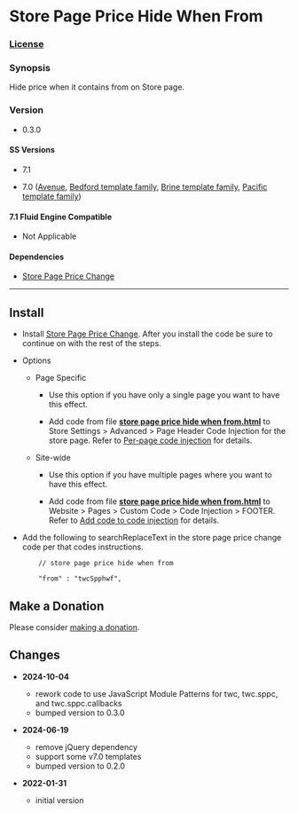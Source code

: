 # Store Page Price Hide When From

### [License][1]

### Synopsis

Hide price when it contains from on Store page.

### Version

  * 0.3.0

#### SS Versions

  * 7.1
  
  * 7.0 ([Avenue][2], [Bedford template family][3], [Brine template family][4], [Pacific template family][5])

#### 7.1 Fluid Engine Compatible

  * Not Applicable

#### Dependencies

  * [Store Page Price Change][6]

---

## Install

* Install [Store Page Price Change][7]. After you install the code be sure to
  continue on with the rest of the steps.
  
* Options

  * Page Specific
  
    * Use this option if you have only a single page you want to have this
      effect.
      
    * Add code from file **[store page price hide when from.html][8]** to
      Store Settings > Advanced > Page Header Code Injection for the store page.
      Refer to [Per-page code injection][9] for details.
      
  * Site-wide
  
    * Use this option if you have multiple pages where you want to have this
      effect.
      
    * Add code from file **[store page price hide when from.html][8]** to
      Website > Pages > Custom Code > Code Injection > FOOTER. Refer to [Add
      code to code injection][10] for details.
      
* Add the following to searchReplaceText in the store page price change code per
  that codes instructions.
  
  ```
      // store page price hide when from
      
      "from" : "twcSpphwf",
    ```

## Make a Donation

Please consider [making a donation][11].

## Changes

* **2024-10-04**

  * rework code to use JavaScript Module Patterns for twc, twc.sppc, and
    twc.sppc.callbacks
  * bumped version to 0.3.0
  
* **2024-06-19**

  * remove jQuery dependency
  * support some v7.0 templates
  * bumped version to 0.2.0
  
* **2022-01-31**

  * initial version

[1]: https://github.com/tomsWebConsulting/twcsl/blob/main/LICENSE.txt#L1
[2]: https://support.squarespace.com/hc/en-us/articles/205815498-Avenue-template
[3]: https://support.squarespace.com/hc/en-us/articles/205825968-Bedford-template-family
[4]: https://support.squarespace.com/hc/en-us/articles/212512738-Brine-template-family
[5]: https://support.squarespace.com/hc/en-us/articles/206545347
[6]: https://github.com/tomsWebConsulting/twcsl/tree/main/Page/Store/Store%20Page%20Price%20Change
[7]: https://github.com/tomsWebConsulting/twcsl/tree/main/Page/Store/Store%20Page%20Price%20Change#store-page-price-change
[8]: store%20page%20price%20hide%20when%20from.html#L1
[9]: https://support.squarespace.com/hc/en-us/articles/205815908-Using-code-injection#toc-per-page-code-injection
[10]: https://support.squarespace.com/hc/en-us/articles/205815908-Using-code-injection#toc-add-code-to-code-injection
[11]: https://github.com/tomsWebConsulting/twcsl#make-a-donation
